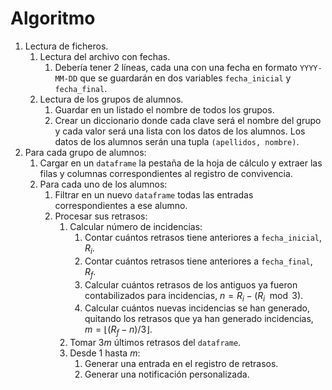# Algoritmo
1. Lectura de ficheros.
	1. Lectura del archivo con fechas.
		1. Debería tener 2 líneas, cada una con una fecha en formato `YYYY-MM-DD` que se guardarán en dos variables `fecha_inicial` y `fecha_final`.  
	2. Lectura de los grupos de alumnos.
		1. Guardar en un listado el nombre de todos los grupos.
		2. Crear un diccionario donde cada clave será el nombre del grupo y cada valor será una lista con los datos de los alumnos. Los datos de los alumnos serán una tupla `(apellidos, nombre)`.
2. Para cada grupo de alumnos:
	1. Cargar en un `dataframe` la pestaña de la hoja de cálculo y extraer las filas y columnas correspondientes al registro de convivencia.
	2. Para cada uno de los alumnos:
		1. Filtrar en un nuevo `dataframe` todas las entradas correspondientes a ese alumno.
		2. Procesar sus retrasos:
			1. Calcular número de incidencias:
				1. Contar cuántos retrasos tiene anteriores a `fecha_inicial`, $R_i$.
				2. Contar cuántos retrasos tiene anteriores a `fecha_final`, $R_f$.
				3. Calcular cuántos retrasos de los antiguos ya fueron contabilizados para incidencias, $n=R_i - (R_i \mod 3)$.
				4. Calcular cuántos nuevas incidencias se han generado, quitando los retrasos que ya han generado incidencias, $m=\left \lfloor{(R_f-n)/3}\right \rfloor$.
			2. Tomar $3m$ últimos retrasos del `dataframe`.
			3. Desde 1 hasta $m$:
				1. Generar una entrada en el registro de retrasos.
				2. Generar una notificación personalizada.